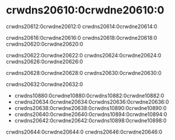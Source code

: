 # crwdns20610:0crwdne20610:0

crwdns20612:0crwdne20612:0 crwdns20614:0crwdne20614:0

crwdns20616:0crwdne20616:0 crwdns20618:0crwdne20618:0 crwdns20620:0crwdne20620:0

crwdns20622:0crwdne20622:0 crwdns20624:0crwdne20624:0 crwdns20626:0crwdne20626:0

crwdns20628:0crwdne20628:0 crwdns20630:0crwdne20630:0

crwdns20632:0crwdne20632:0

* crwdns10880:0crwdne10880:0<!-- ignore -->crwdns10882:0crwdne10882:0
* crwdns20634:0crwdne20634:0<!-- ignore -->crwdns20636:0crwdne20636:0
* crwdns20638:0crwdne20638:0<!-- ignore -->crwdns10890:0crwdne10890:0
* crwdns20640:0crwdne20640:0<!-- 
ignore -->crwdns10894:0crwdne10894:0
* crwdns20642:0crwdne20642:0<!-- ignore -->crwdns10898:0crwdne10898:0

crwdns20644:0crwdne20644:0<!-- ignore --> crwdns20646:0crwdne20646:0<!-- 
ignore -->
